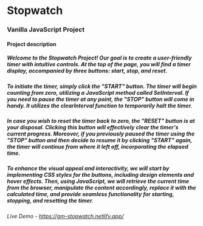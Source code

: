 # Stopwatch

### Vanilla JavaScript Project

#### Project description

##### Welcome to the Stopwatch Project! Our goal is to create a user-friendly timer with intuitive controls. At the top of the page, you will find a timer display, accompanied by three buttons: start, stop, and reset.

##### To initiate the timer, simply click the "START" button. The timer will begin counting from zero, utilizing a JavaScript method called SetInterval. If you need to pause the timer at any point, the "STOP" button will come in handy. It utilizes the clearInterval function to temporarily halt the timer.

##### In case you wish to reset the timer back to zero, the "RESET" button is at your disposal. Clicking this button will effectively clear the timer's current progress. Moreover, if you previously paused the timer using the "STOP" button and then decide to resume it by clicking "START" again, the timer will continue from where it left off, incorporating the elapsed time.

##### To enhance the visual appeal and interactivity, we will start by implementing CSS styles for the buttons, including design elements and hover effects. Then, using JavaScript, we will retrieve the current time from the browser, manipulate the content accordingly, replace it with the calculated time, and provide seamless functionality for starting, stopping, and resetting the timer.

###### Live Demo - https://gm-stopwatch.netlify.app/
